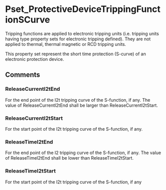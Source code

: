 # Pset_ProtectiveDeviceTrippingFunctionSCurve

Tripping functions are applied to electronic tripping units (i.e. tripping units having type property sets for electronic tripping defined). They are not applied to thermal, thermal magnetic or RCD tripping units.
<!-- end of short definition -->

This property set represent the short time protection (S-curve) of an electronic protection device.


## Comments

### ReleaseCurrentI2tEnd

For the end point of the I2t tripping curve of the S-function, if any. The value of ReleaseCurrentI2tEnd shall be larger than ReleaseCurrentI2tStart.

### ReleaseCurrentI2tStart

For the start point of the I2t tripping curve of the S-function, if any.

### ReleaseTimeI2tEnd

For the end point of the I2 tripping curve of the S-function, if any. The value of ReleaseTimeI2tEnd shall be lower than ReleaseTimeI2tStart.

### ReleaseTimeI2tStart

For the start point of the I2t tripping curve of the S-function, if any

